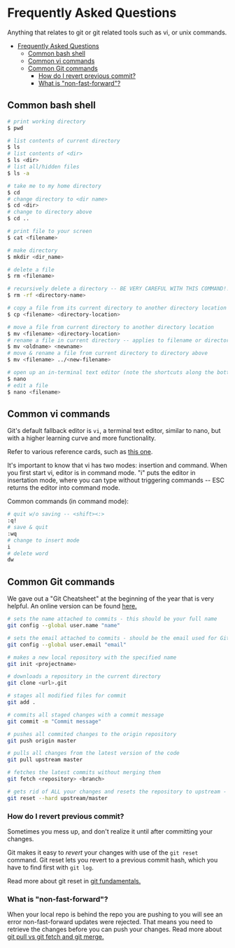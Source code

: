 # Frequently Asked Questions

Anything that relates to git or git related tools such as vi, or unix commands.

<!-- TOC -->

- [Frequently Asked Questions](#frequently-asked-questions)
  - [Common bash shell](#common-bash-shell)
  - [Common vi commands](#common-vi-commands)
  - [Common Git commands](#common-git-commands)
    - [How do I revert previous commit?](#how-do-i-revert-previous-commit)
    - [What is "non-fast-forward"?](#what-is-non-fast-forward)

<!-- /TOC -->

## Common bash shell

```sh
# print working directory
$ pwd

# list contents of current directory
$ ls
# list contents of <dir>
$ ls <dir>
# list all/hidden files
$ ls -a

# take me to my home directory
$ cd
# change directory to <dir name>
$ cd <dir>
# change to directory above
$ cd ..

# print file to your screen
$ cat <filename>

# make directory
$ mkdir <dir_name>

# delete a file
$ rm <filename>

# recursively delete a directory -- BE VERY CAREFUL WITH THIS COMMAND!!
$ rm -rf <directory-name>

# copy a file from its current directory to another directory location
$ cp <filename> <directory-location>

# move a file from current directory to another directory location
$ mv <filename> <directory-location>
# rename a file in current directory -- applies to filename or directory name
$ mv <oldname> <newname>
# move & rename a file from current directory to directory above
$ mv <filename> ../<new-filename>

# open up an in-terminal text editor (note the shortcuts along the bottom)
$ nano
# edit a file
$ nano <filename>
```

## Common vi commands
Git's default fallback editor is `vi`, a terminal text editor, similar to nano,
but with a higher learning curve and more functionality.

Refer to various reference cards, such as [this one](https://www.ks.uiuc.edu/Training/Tutorials/Reference/virefcard.pdf).

It's important to know that vi has two modes: insertion and command.
When you first start vi, editor is in command mode. "i" puts the editor in
insertation mode, where you can type without triggering commands -- ESC
returns the editor into command mode.

Common commands (in command mode):

```sh
# quit w/o saving -- <shift><:>
:q!
# save & quit
:wq
# change to insert mode
i
# delete word
dw
```

## Common Git commands
We gave out a "Git Cheatsheet" at the beginning of the year that is very helpful.
An online version can be found [here.](https://services.github.com/on-demand/downloads/github-git-cheat-sheet.pdf)

``` bash
# sets the name attached to commits - this should be your full name
git config --global user.name "name"

# sets the email attached to commits - should be the email used for GitHub
git config --global user.email "email"

# makes a new local repository with the specified name
git init <projectname>

# downloads a repository in the current directory
git clone <url>.git

# stages all modified files for commit
git add .

# commits all staged changes with a commit message
git commit -m "Commit message"

# pushes all commited changes to the origin repository
git push origin master

# pulls all changes from the latest version of the code
git pull upstream master

# fetches the latest commits without merging them
git fetch <repository> <branch>

# gets rid of ALL your changes and resets the repository to upstream - use with EXTREME CAUTION
git reset --hard upstream/master
```

### How do I revert previous commit?

Sometimes you mess up, and don't realize it until after committing your changes.

Git makes it easy to _revert_ your changes with use of the `git reset` command.
Git reset lets you revert to a previous commit hash, which you have to find
first with `git log`.

Read more about git reset in [git fundamentals.](git_fundamentals#git-init)

### What is "non-fast-forward"?

When your local repo is behind the repo you are pushing to you will see an error
non-fast-forward updates were rejected. That means you need to retrieve the
changes before you can push your changes. Read more about
[git pull vs git fetch and git merge.](./git_fundamentals)
